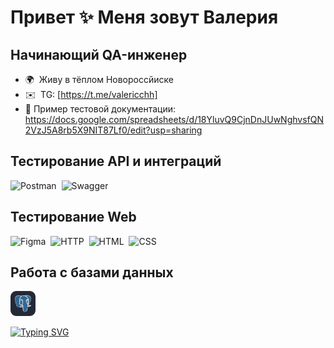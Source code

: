 Привет ✨ Меня зовут Валерия
=====================

Начинающий QA-инженер
-----------

* 🌍  Живу в тёплом Новороссйиске
* ✉️  TG: [https://t.me/valericchh]
* 📄  Пример тестовой документации: https://docs.google.com/spreadsheets/d/18YluvQ9CjnDnJUwNghvsfQN2VzJ5A8rb5X9NIT87Lf0/edit?usp=sharing
  

## Тестирование API и интеграций
<div>
  <img src="https://user-images.githubusercontent.com/25181517/192109061-e138ca71-337c-4019-8d42-4792fdaa7128.png" title="Postman" alt="Postman" width="40" height="40"/>&nbsp
  <img src="https://user-images.githubusercontent.com/25181517/186711335-a3729606-5a78-4496-9a36-06efcc74f800.png" title="Swagger" alt="Swagger" width="40" height="40"/>&nbsp
 </div>
 
 ## Тестирование Web
 <div>
  <img src="https://user-images.githubusercontent.com/25181517/189715289-df3ee512-6eca-463f-a0f4-c10d94a06b2f.png" title="Figma" alt="Figma" width="40" height="40"/>&nbsp
  <img src="https://user-images.githubusercontent.com/25181517/192107854-765620d7-f909-4953-a6da-36e1ef69eea6.png" title="HTTP" alt="HTTP" width="40" height="40"/>&nbsp
  <img src="https://user-images.githubusercontent.com/25181517/192158954-f88b5814-d510-4564-b285-dff7d6400dad.png" title="HTML" alt="HTML" width="40" height="40"/>&nbsp
  <img src="https://user-images.githubusercontent.com/25181517/183898674-75a4a1b1-f960-4ea9-abcb-637170a00a75.png" title="CSS" alt="CSS" width="40" height="40"/>&nbsp
</div>

## Работа с базами данных
<div>
  <img src="https://raw.githubusercontent.com/tandpfun/skill-icons/main/icons/PostgreSQL-Dark.svg" title="PostgreSQL" alt="PostgreSQL" width="40" height="40"/>&nbsp
</div>


[![Typing SVG](https://readme-typing-svg.herokuapp.com?color=%2336BCF7&lines=Тут+будут+обновления)](https://git.io/typing-svg)
